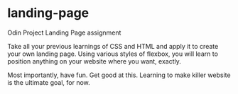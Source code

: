 # landing-page
Odin Project Landing Page assignment

Take all your previous learnings of CSS and HTML and apply it to create your own landing page. Using various styles of flexbox, you will learn to position anything on your website where you want, exactly.

Most importantly, have fun. Get good at this. Learning to make killer website is the ultimate goal, for now.
